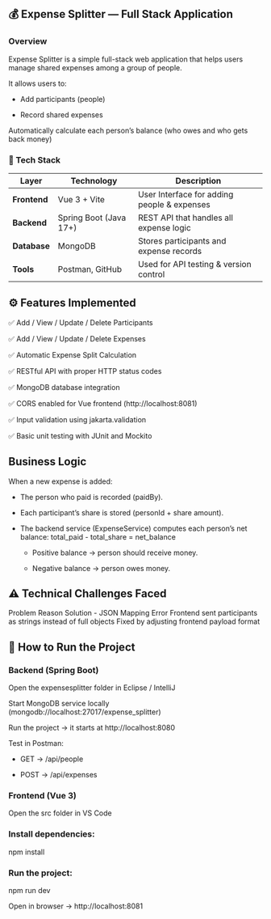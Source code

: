 ## 💰 Expense Splitter — Full Stack Application
### Overview

Expense Splitter is a simple full-stack web application that helps users manage shared expenses among a group of people.

It allows users to:

* Add participants (people)

* Record shared expenses

Automatically calculate each person’s balance (who owes and who gets back money)

### 🧩 Tech Stack

| Layer        | Technology           | Description |
|---------------|----------------------|--------------|
| **Frontend**  | Vue 3 + Vite         | User Interface for adding people & expenses |
| **Backend**   | Spring Boot (Java 17+) | REST API that handles all expense logic |
| **Database**  | MongoDB              | Stores participants and expense records |
| **Tools**     | Postman, GitHub      | Used for API testing & version control |

## ⚙️ Features Implemented

✅ Add / View / Update / Delete Participants

✅ Add / View / Update / Delete Expenses

✅ Automatic Expense Split Calculation

✅ RESTful API with proper HTTP status codes

✅ MongoDB database integration

✅ CORS enabled for Vue frontend (http://localhost:8081)

✅ Input validation using jakarta.validation

✅ Basic unit testing with JUnit and Mockito


## Business Logic

When a new expense is added:

* The person who paid is recorded (paidBy).

* Each participant’s share is stored (personId + share amount).

* The backend service (ExpenseService) computes each person’s net balance: total_paid - total_share = net_balance

    * Positive balance → person should receive money.

    * Negative balance → person owes money.

## ⚠️ Technical Challenges Faced

Problem	Reason	Solution - JSON Mapping Error	Frontend sent participants as strings instead of full objects	Fixed by adjusting frontend payload format

## 🚀 How to Run the Project

### Backend (Spring Boot)

Open the expensesplitter folder in Eclipse / IntelliJ

Start MongoDB service locally (mongodb://localhost:27017/expense_splitter)

Run the project → it starts at http://localhost:8080

Test in Postman:

* GET → /api/people

* POST → /api/expenses

### Frontend (Vue 3)

Open the src folder in VS Code

### Install dependencies:

npm install

### Run the project:

npm run dev

Open in browser → http://localhost:8081

